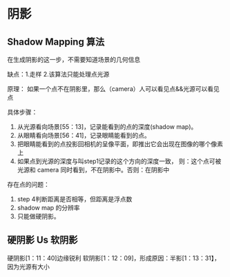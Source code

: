# 阴影

## Shadow Mapping 算法

在生成阴影的这一步，不需要知道场景的几何信息

缺点：1.走样 2.该算法只能处理点光源

原理： 如果一个点不在阴影里，那么（camera）人可以看见点&&光源可以看见点

具体步骤：

1. 从光源看向场景[55：13]，记录能看到的点的深度(shadow map)。
2. 从眼睛看向场景[56：41]，记录眼睛能看到的点。
3. 把眼睛能看到的点投影回相机的呈像平面，即推出它会出现在图像的哪个像素上
4. 如果点到光源的深度与叫step1记录的这个方向的深度一致，
则：这个点可被光源和 camera 同时看到，不在阴影中。否则：在阴影中

存在点的问题：
1. step 4判断距离是否相等，但距离是浮点数
2. shadow map 的分辨率
3. 只能做硬阴影。

## 硬阴影 Us 软阴影

硬阴影[1：11：40]边缘锐利
软阴影[1：12：09]，形成原因：半影[1：13：31】，因为光源有大小